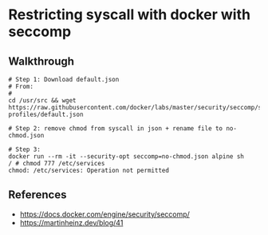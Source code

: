 # Restricting syscall with docker with seccomp

## Walkthrough

```
# Step 1: Download default.json 
# From:
# 
cd /usr/src && wget https://raw.githubusercontent.com/docker/labs/master/security/seccomp/seccomp-profiles/default.json

# Step 2: remove chmod from syscall in json + rename file to no-chmod.json 

# Step 3:
docker run --rm -it --security-opt seccomp=no-chmod.json alpine sh
/ # chmod 777 /etc/services
chmod: /etc/services: Operation not permitted
```

## References 

  * https://docs.docker.com/engine/security/seccomp/
  * https://martinheinz.dev/blog/41
